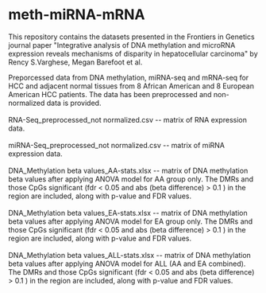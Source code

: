 # meth-miRNA-mRNA
This repository contains the datasets presented in the Frontiers in Genetics journal paper "Integrative analysis of DNA methylation and microRNA expression reveals mechanisms of disparity in hepatocellular carcinoma" by Rency S.Varghese, Megan Barefoot et al.

Preporcessed data from DNA methylation, miRNA-seq and mRNA-seq for HCC and adjacent normal tissues from 8 African American and 8 European American HCC patients.
The data has been preprocessed and non-normalized data is provided.
<br><br>
RNA-Seq_preprocessed_not normalized.csv -- matrix of RNA expression data.
<br><br>
miRNA-Seq_preprocessed_not normalized.csv -- matrix of miRNA expression data.
<br><br>
DNA_Methylation beta values_AA-stats.xlsx -- matrix of DNA methylation beta values after applying ANOVA model for AA group only. The DMRs and those CpGs significant (fdr < 0.05 and abs (beta difference) > 0.1 ) in the region are included, along with p-value and FDR values. 
<br><br>
DNA_Methylation beta values_EA-stats.xlsx -- matrix of DNA methylation beta values after applying ANOVA model for EA group only. The DMRs and those CpGs significant (fdr < 0.05 and abs (beta difference) > 0.1 ) in the region are included, along with p-value and FDR values. 
<br><br>
DNA_Methylation beta values_ALL-stats.xlsx -- matrix of DNA methylation beta values after applying ANOVA model for ALL (AA and EA combined). The DMRs and those CpGs significant (fdr < 0.05 and abs (beta difference) > 0.1 ) in the region are included, along with p-value and FDR values. 

